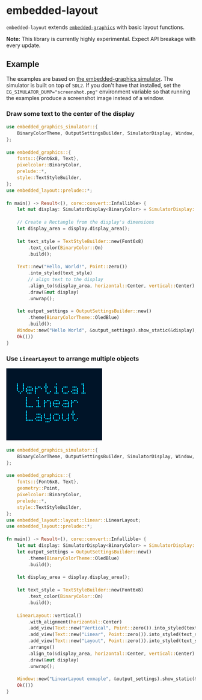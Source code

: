 embedded-layout
===============

`embedded-layout` extends [`embedded-graphics`] with basic layout functions.

**Note:** This library is currently highly experimental. Expect API breakage with every update.

## Example

The examples are based on [the embedded-graphics simulator](https://github.com/jamwaffles/embedded-graphics/tree/master/simulator). The simulator is built on top of `SDL2`. If you don't have that installed, set the `EG_SIMULATOR_DUMP="screenshot.png"` environment variable so that running the examples produce a screenshot image instead of a window.

### Draw some text to the center of the display

```rust
use embedded_graphics_simulator::{
    BinaryColorTheme, OutputSettingsBuilder, SimulatorDisplay, Window,
};

use embedded_graphics::{
    fonts::{Font6x8, Text},
    pixelcolor::BinaryColor,
    prelude::*,
    style::TextStyleBuilder,
};
use embedded_layout::prelude::*;

fn main() -> Result<(), core::convert::Infallible> {
    let mut display: SimulatorDisplay<BinaryColor> = SimulatorDisplay::new(Size::new(129, 129));

    // Create a Rectangle from the display's dimensions
    let display_area = display.display_area();

    let text_style = TextStyleBuilder::new(Font6x8)
        .text_color(BinaryColor::On)
        .build();

    Text::new("Hello, World!", Point::zero())
        .into_styled(text_style)
        // align text to the display
        .align_to(&display_area, horizontal::Center, vertical::Center)
        .draw(&mut display)
        .unwrap();

    let output_settings = OutputSettingsBuilder::new()
        .theme(BinaryColorTheme::OledBlue)
        .build();
    Window::new("Hello World", &output_settings).show_static(&display);
    Ok(())
}
```

### Use `LinearLayout` to arrange multiple objects

![LinearLayout example](assets/linear_layout.png)

```rust
use embedded_graphics_simulator::{
    BinaryColorTheme, OutputSettingsBuilder, SimulatorDisplay, Window,
};

use embedded_graphics::{
    fonts::{Font6x8, Text},
    geometry::Point,
    pixelcolor::BinaryColor,
    prelude::*,
    style::TextStyleBuilder,
};
use embedded_layout::layout::linear::LinearLayout;
use embedded_layout::prelude::*;

fn main() -> Result<(), core::convert::Infallible> {
    let mut display: SimulatorDisplay<BinaryColor> = SimulatorDisplay::new(Size::new(64, 48));
    let output_settings = OutputSettingsBuilder::new()
        .theme(BinaryColorTheme::OledBlue)
        .build();

    let display_area = display.display_area();

    let text_style = TextStyleBuilder::new(Font6x8)
        .text_color(BinaryColor::On)
        .build();

    LinearLayout::vertical()
        .with_alignment(horizontal::Center)
        .add_view(Text::new("Vertical", Point::zero()).into_styled(text_style))
        .add_view(Text::new("Linear", Point::zero()).into_styled(text_style))
        .add_view(Text::new("Layout", Point::zero()).into_styled(text_style))
        .arrange()
        .align_to(&display_area, horizontal::Center, vertical::Center)
        .draw(&mut display)
        .unwrap();

    Window::new("LinearLayout exmaple", &output_settings).show_static(&display);
    Ok(())
}
```

[`embedded-graphics`]: https://github.com/jamwaffles/embedded-graphics/
